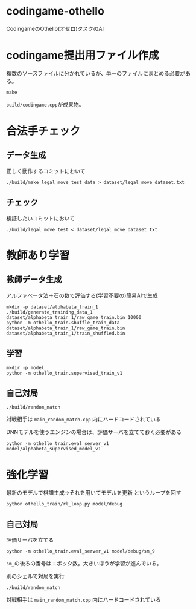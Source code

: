 # codingame-othello
CodingameのOthello(オセロ)タスクのAI

# codingame提出用ファイル作成

複数のソースファイルに分かれているが、単一のファイルにまとめる必要がある。

```
make
```

`build/codingame.cpp`が成果物。

# 合法手チェック

## データ生成

正しく動作するコミットにおいて

```
./build/make_legal_move_test_data > dataset/legal_move_dataset.txt
```

## チェック

検証したいコミットにおいて

```
./build/legal_move_test < dataset/legal_move_dataset.txt
```

# 教師あり学習

## 教師データ生成

アルファベータ法＋石の数で評価する(学習不要の)簡易AIで生成

```
mkdir -p dataset/alphabeta_train_1
./build/generate_training_data_1 dataset/alphabeta_train_1/raw_game_train.bin 10000
python -m othello_train.shuffle_train_data dataset/alphabeta_train_1/raw_game_train.bin dataset/alphabeta_train_1/train_shuffled.bin
```

## 学習

```
mkdir -p model
python -m othello_train.supervised_train_v1
```

## 自己対局

```
./build/random_match
```

対戦相手は `main_random_match.cpp` 内にハードコードされている

DNNモデルを使うエンジンの場合は、評価サーバを立てておく必要がある

```
python -m othello_train.eval_server_v1 model/alphabeta_supervised_model_v1
```

# 強化学習

最新のモデルで棋譜生成→それを用いてモデルを更新 というループを回す

```
python othello_train/rl_loop.py model/debug
```


## 自己対局

評価サーバを立てる

```
python -m othello_train.eval_server_v1 model/debug/sm_9
```

`sm_`の後ろの番号はエポック数。大きいほうが学習が進んでいる。

別のシェルで対局を実行

```
./build/random_match
```

対戦相手は `main_random_match.cpp` 内にハードコードされている
